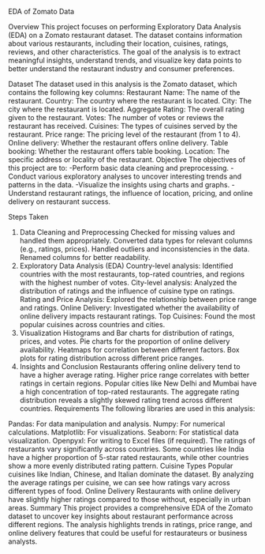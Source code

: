 EDA of Zomato Data

Overview
This project focuses on performing Exploratory Data Analysis (EDA) on a Zomato restaurant dataset. The dataset contains information about various restaurants, including their location, cuisines, ratings, reviews, and other characteristics. The goal of the analysis is to extract meaningful insights, understand trends, and visualize key data points to better understand the restaurant industry and consumer preferences.

Dataset
The dataset used in this analysis is the Zomato dataset, which contains the following key columns:
Restaurant Name: The name of the restaurant.
Country: The country where the restaurant is located.
City: The city where the restaurant is located.
Aggregate Rating: The overall rating given to the restaurant.
Votes: The number of votes or reviews the restaurant has received.
Cuisines: The types of cuisines served by the restaurant.
Price range: The pricing level of the restaurant (from 1 to 4).
Online delivery: Whether the restaurant offers online delivery.
Table booking: Whether the restaurant offers table booking.
Location: The specific address or locality of the restaurant.
Objective
The objectives of this project are to:
-Perform basic data cleaning and preprocessing.
-Conduct various exploratory analyses to uncover interesting trends and patterns in the data.
-Visualize the insights using charts and graphs.
-Understand restaurant ratings, the influence of location, pricing, and online delivery on restaurant success.

Steps Taken
1. Data Cleaning and Preprocessing
Checked for missing values and handled them appropriately.
Converted data types for relevant columns (e.g., ratings, prices).
Handled outliers and inconsistencies in the data.
Renamed columns for better readability.
2. Exploratory Data Analysis (EDA)
Country-level analysis: Identified countries with the most restaurants, top-rated countries, and regions with the highest number of votes.
City-level analysis: Analyzed the distribution of ratings and the influence of cuisine type on ratings.
Rating and Price Analysis: Explored the relationship between price range and ratings.
Online Delivery: Investigated whether the availability of online delivery impacts restaurant ratings.
Top Cuisines: Found the most popular cuisines across countries and cities.
3. Visualization
Histograms and Bar charts for distribution of ratings, prices, and votes.
Pie charts for the proportion of online delivery availability.
Heatmaps for correlation between different factors.
Box plots for rating distribution across different price ranges.
4. Insights and Conclusion
Restaurants offering online delivery tend to have a higher average rating.
Higher price range correlates with better ratings in certain regions.
Popular cities like New Delhi and Mumbai have a high concentration of top-rated restaurants.
The aggregate rating distribution reveals a slightly skewed rating trend across different countries.
Requirements
The following libraries are used in this analysis:

Pandas: For data manipulation and analysis.
Numpy: For numerical calculations.
Matplotlib: For visualizations.
Seaborn: For statistical data visualization.
Openpyxl: For writing to Excel files (if required).
The ratings of restaurants vary significantly across countries. Some countries like India have a higher proportion of 5-star rated restaurants, while other countries show a more evenly distributed rating pattern.
Cuisine Types
Popular cuisines like Indian, Chinese, and Italian dominate the dataset. By analyzing the average ratings per cuisine, we can see how ratings vary across different types of food.
Online Delivery
Restaurants with online delivery have slightly higher ratings compared to those without, especially in urban areas.
Summary
This project provides a comprehensive EDA of the Zomato dataset to uncover key insights about restaurant performance across different regions. The analysis highlights trends in ratings, price range, and online delivery features that could be useful for restaurateurs or business analysts.
